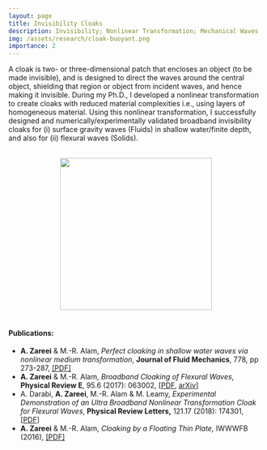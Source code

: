 ```yaml
---
layout: page
title: Invisibility Cloaks
description: Invisibility; Nonlinear Transformation; Mechanical Waves
img: /assets/research/cloak-buoyant.png
importance: 2
---
```



A cloak is two- or three-dimensional patch that encloses an object (to be made invisible), and is designed to direct the waves around the central object, shielding that region or object from incident waves, and hence making it invisible. During my Ph.D., I developed a nonlinear transformation to create cloaks with reduced material complexities i.e., using layers of homogeneous material. Using this nonlinear transformation, I successfully designed and numerically/experimentally validated broadband invisibility cloaks for (i) surface gravity waves (Fluids) in shallow water/finite depth, and also for (ii) flexural waves (Solids).

<br>
<div class="row mt-3" style="text-align:center;">
    <div class="col-sm mt-3 mt-md-0">
        <img class="img-fluid rounded z-depth-1" width="300" src="{{ site.baseurl }}/assets/research/cloak-buoyant.png">
    </div>
</div>
<br>



#### Publications:
<ul>
<li> <b>A. Zareei</b> & M.-R. Alam, <i> Perfect cloaking in
shallow water waves via nonlinear medium
transformation</i>, <b>Journal of Fluid Mechanics</b>, 778, pp
273-287, <a href="https://www.cambridge.org/core/journals/journal-of-fluid-mechanics/article/div-classtitlecloaking-in-shallow-water-waves-via-nonlinear-medium-transformationdiv/BB4512F77374DEF3DF5D707F748BF4D6">[PDF]</a> </li>
<li> <b>A. Zareei</b> & M.-R. Alam, <i>Broadband Cloaking of
Flexural Waves</i>, <b>Physical Review E</b>, 95.6 (2017):
063002,
[<a href="https://journals.aps.org/pre/abstract/10.1103/PhysRevE.95.063002">PDF</a>, <a href="https://arxiv.org/abs/1608.02630">arXiv</a>]</li>
<li> A. Darabi, <b>A. Zareei</b>, M.-R. Alam &
M. Leamy, <i>Experimental Demonstration of an Ultra Broadband
Nonlinear Transformation Cloak for Flexural
Waves</i>, <b>Physical Review Letters,</b> 121.17 (2018):
174301,
[<a href="https://journals.aps.org/prl/abstract/10.1103/PhysRevLett.121.174301">PDF</a>] </li>
<li> <b>A. Zareei</b> & M.-R. Alam, <i>Cloaking by a Floating
Thin Plate,</i> IWWWFB
(2016), <a href="http://www.iwwwfb.org/Abstracts/iwwwfb31/iwwwfb31_50.pdf">[PDF]</a></li>
</ul>
